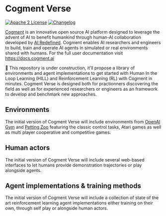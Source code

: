 # Cogment Verse

[![Apache 2 License](https://img.shields.io/badge/license-Apache%202-green?style=flat-square)](./LICENSE) [![Changelog](https://img.shields.io/badge/-Changelog%20-blueviolet?style=flat-square)](./CHANGELOG.md)

[Cogment](https://cogment.ai) is an innovative open source AI platform designed to leverage the advent of AI to benefit humankind through human-AI collaboration developed by [AI Redefined](https://ai-r.com). Cogment enables AI researchers and engineers to build, train and operate AI agents in simulated or real environments shared with humans. For the full user documentation visit <https://docs.cogment.ai>

🚧 This repository is under construction, it'll propose a library of environments and agent implementations to get started with Human In the Loop Learning (HILL) and Reinforcement Learning (RL) with Cogment in minutes. Cogment Verse is designed both for practionners discovering the field as well as for experienced researchers or engineers as an framework to develop and benchmark new approaches.

## Environments

The initial version of Cogment Verse will include environments from [OpenAI Gym](https://gym.openai.com) and [Petting Zoo](https://www.pettingzoo.ml) featuring the classic control tasks, Atari games as well as multi player cooperative and competitive games.

## Human actors

The initial version of Cogment Verse will include several web-based interfaces to let humans provide demonstration trajectories or play alongside agents.

## Agent implementations & training methods

The initial version of Cogment Verse will include a collection of state of the art reinforcement learning agent implementations either training on their own, through self play or alongside human actors.
